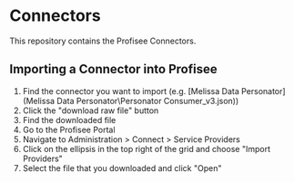 # Connectors
This repository contains the Profisee Connectors.

## Importing a Connector into Profisee
1. Find the connector you want to import (e.g. [Melissa Data Personator](Melissa Data Personator\Personator Consumer_v3.json))
2. Click the "download raw file" button
3. Find the downloaded file
4. Go to the Profisee Portal
5. Navigate to Administration > Connect > Service Providers
6. Click on the ellipsis in the top right of the grid and choose "Import Providers"
7. Select the file that you downloaded and click "Open"
